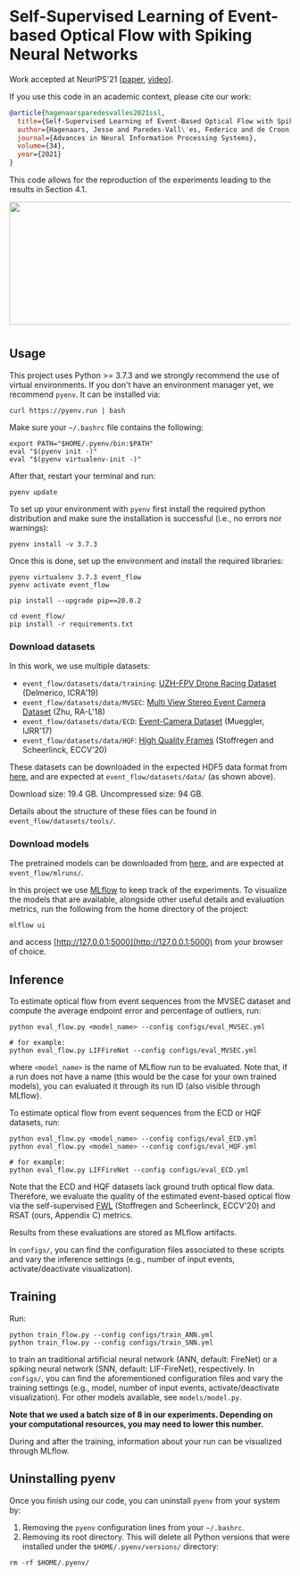 # Self-Supervised Learning of Event-based Optical Flow with Spiking Neural Networks

Work accepted at NeurIPS'21 [[paper](https://proceedings.neurips.cc/paper/2021/hash/39d4b545fb02556829aab1db805021c3-Abstract.html), [video](https://www.youtube.com/watch?v=T7-9GGYnuZ4&ab_channel=MAVLabTUDelft)].

If you use this code in an academic context, please cite our work:

```bibtex
@article{hagenaarsparedesvalles2021ssl,
  title={Self-Supervised Learning of Event-Based Optical Flow with Spiking Neural Networks},
  author={Hagenaars, Jesse and Paredes-Vall\'es, Federico and de Croon, Guido},
  journal={Advances in Neural Information Processing Systems},
  volume={34},
  year={2021}
}
```

This code allows for the reproduction of the experiments leading to the results in Section 4.1.

<!-- &nbsp; -->
<img src=".readme/flow.gif" width="880" height="220" />
<!-- &nbsp; -->

#

## Usage

This project uses Python >= 3.7.3 and we strongly recommend the use of virtual environments. If you don't have an environment manager yet, we recommend `pyenv`. It can be installed via:

```
curl https://pyenv.run | bash
```

Make sure your `~/.bashrc` file contains the following:

```
export PATH="$HOME/.pyenv/bin:$PATH"
eval "$(pyenv init -)"
eval "$(pyenv virtualenv-init -)"
```

After that, restart your terminal and run:

```
pyenv update
```

To set up your environment with `pyenv` first install the required python distribution and make sure the installation is successful (i.e., no errors nor warnings):

```
pyenv install -v 3.7.3
```

Once this is done, set up the environment and install the required libraries:

```
pyenv virtualenv 3.7.3 event_flow
pyenv activate event_flow

pip install --upgrade pip==20.0.2

cd event_flow/
pip install -r requirements.txt
```

### Download datasets

In this work, we use multiple datasets:
- `event_flow/datasets/data/training`: [UZH-FPV Drone Racing Dataset](https://fpv.ifi.uzh.ch/) (Delmerico, ICRA'19)
- `event_flow/datasets/data/MVSEC`: [Multi View Stereo Event Camera Dataset](https://daniilidis-group.github.io/mvsec/) (Zhu, RA-L'18)
- `event_flow/datasets/data/ECD`: [Event-Camera Dataset](http://rpg.ifi.uzh.ch/davis_data.html) (Mueggler, IJRR'17)
- `event_flow/datasets/data/HQF`: [High Quality Frames](https://www.ecva.net/papers/eccv_2020/papers_ECCV/papers/123720528.pdf) (Stoffregen and Scheerlinck, ECCV'20)

These datasets can be downloaded in the expected HDF5 data format from [here](https://1drv.ms/u/s!Ah0kx0CRKrAZjx-EEIzfo8iqBDro?e=TIoxG9), and are expected at `event_flow/datasets/data/` (as shown above). 

Download size: 19.4 GB. Uncompressed size: 94 GB.

Details about the structure of these files can be found in `event_flow/datasets/tools/`. 

### Download models

The pretrained models can be downloaded from [here](https://1drv.ms/u/s!Ah0kx0CRKrAZjyD2MUxoRQQ-O0TI?e=MUlhCx), and are expected at `event_flow/mlruns/`. 

In this project we use [MLflow](https://www.mlflow.org/docs/latest/index.html#) to keep track of the experiments. To visualize the models that are available, alongside other useful details and evaluation metrics, run the following from the home directory of the project:

```
mlflow ui
```

and access [http://127.0.0.1:5000](http://127.0.0.1:5000) from your browser of choice.

## Inference

To estimate optical flow from event sequences from the MVSEC dataset and compute the average endpoint error and percentage of outliers, run:

```
python eval_flow.py <model_name> --config configs/eval_MVSEC.yml

# for example:
python eval_flow.py LIFFireNet --config configs/eval_MVSEC.yml
```

where `<model_name>` is the name of MLflow run to be evaluated. Note that, if a run does not have a name (this would be the case for your own trained models), you can evaluated it through its run ID (also visible through MLflow).

To estimate optical flow from event sequences from the ECD or HQF datasets, run:

```
python eval_flow.py <model_name> --config configs/eval_ECD.yml
python eval_flow.py <model_name> --config configs/eval_HQF.yml

# for example:
python eval_flow.py LIFFireNet --config configs/eval_ECD.yml
```

Note that the ECD and HQF datasets lack ground truth optical flow data. Therefore, we evaluate the quality of the estimated event-based optical flow via the self-supervised [FWL](https://www.ecva.net/papers/eccv_2020/papers_ECCV/papers/123720528.pdf) (Stoffregen and Scheerlinck, ECCV'20) and RSAT (ours, Appendix C) metrics.

Results from these evaluations are stored as MLflow artifacts. 

In `configs/`, you can find the configuration files associated to these scripts and vary the inference settings (e.g., number of input events, activate/deactivate visualization).

## Training

Run:

```
python train_flow.py --config configs/train_ANN.yml
python train_flow.py --config configs/train_SNN.yml
```

to train an traditional artificial neural network (ANN, default: FireNet) or a spiking neural network (SNN, default: LIF-FireNet), respectively. In `configs/`, you can find the aforementioned configuration files and vary the training settings (e.g., model, number of input events, activate/deactivate visualization). For other models available, see `models/model.py`. 

**Note that we used a batch size of 8 in our experiments. Depending on your computational resources, you may need to lower this number.**

During and after the training, information about your run can be visualized through MLflow.

## Uninstalling pyenv

Once you finish using our code, you can uninstall `pyenv` from your system by:

1. Removing the `pyenv` configuration lines from your `~/.bashrc`.
2. Removing its root directory. This will delete all Python versions that were installed under the `$HOME/.pyenv/versions/` directory:

```
rm -rf $HOME/.pyenv/
```
